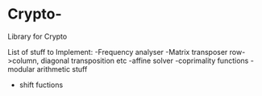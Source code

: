 # Crypto-
Library for Crypto

List of stuff to Implement:
  -Frequency analyser 
  -Matrix transposer row->column, diagonal transposition etc
  -affine solver 
  -coprimality functions
  -modular arithmetic stuff 
  - shift fuctions
